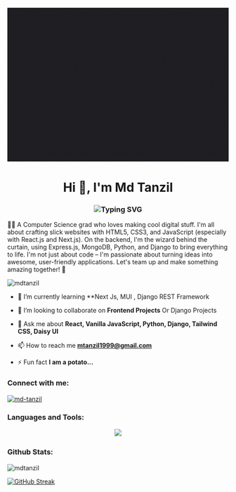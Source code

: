 <p align="center"><img height="350" src="Cover002.gif"   alt="mdtanzil" /></p>
<h1 align="center">Hi 👋, I'm Md  Tanzil</h1>
<h3 align="center"><img src="https://readme-typing-svg.demolab.com?font=Fira+Code&weight=500&size=23&pause=799&color=2786B1&center=true&vCenter=true&random=false&width=435&lines=Frontend+Developer;Software+Engineer;React++Js+Affectionner;Tailwind+Css+Connoisseur;Python+Lover" alt="Typing SVG" /></h3>

<p>🧑‍💻 A Computer Science grad who loves making cool digital stuff. I'm all about crafting slick websites with HTML5, CSS3, and JavaScript (especially with React.js and Next.js). On the backend, I'm the wizard behind the curtain, using Express.js, MongoDB, Python, and Django to bring everything to life. I'm not just about code – I'm passionate about turning ideas into awesome, user-friendly applications. Let's team up and make something amazing together! 🚀</p>

<p align="left"> <img src="https://komarev.com/ghpvc/?username=mdtanzil&label=Profile%20views&color=0e75b6&style=flat" alt="mdtanzil" /> </p>

- 🌱 I’m currently learning **Next Js, MUI , Django REST Framework

- 👯 I’m looking to collaborate on **Frontend Projects** Or Django Projects

- 💬 Ask me about **React, Vanilla JavaScript, Python, Django, Tailwind CSS, Daisy UI**

- 📫 How to reach me **mtanzil1999@gmail.com**

- ⚡ Fun fact **I am a potato...**

<h3 align="left">Connect with me:</h3>
<p align="left">

<a href="https://linkedin.com/in/md-tanzil" target="blank"><img align="center" src="https://raw.githubusercontent.com/rahuldkjain/github-profile-readme-generator/master/src/images/icons/Social/linked-in-alt.svg" alt="md-tanzil" height="30" width="40" /></a>

</p>

<h3 align="left">Languages and Tools: </h3>
<p align="center">
  <a href="">
    <img src="https://skillicons.dev/icons?i=javascript,react,express,nextjs,py,django,git,tailwind,firebase,html,css,nodejs,linux,bootstrap,nodejs,materialui,mongodb,mysql,vscode" />
  </a>
</p>
<h3 align="left"> Github Stats: </h3>
<p><img align="center" src="https://api.githubtrends.io/user/svg/MdTanzil/langs?time_range=one_year&compact=True&theme=bright_lights" alt="mdtanzil" /></p>
<a href="https://git.io/streak-stats"><img src="https://github-readme-streak-stats.herokuapp.com?user=MdTanzil&theme=tokyonight-duo" alt="GitHub Streak" /></a>

